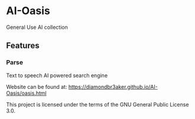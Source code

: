 # AI-Oasis
General Use AI collection

## Features

### Parse
Text to speech AI powered search engine



Website can be found at: https://diamondbr3aker.github.io/AI-Oasis/oasis.html


This project is licensed under the terms of the GNU General Public License 3.0.

